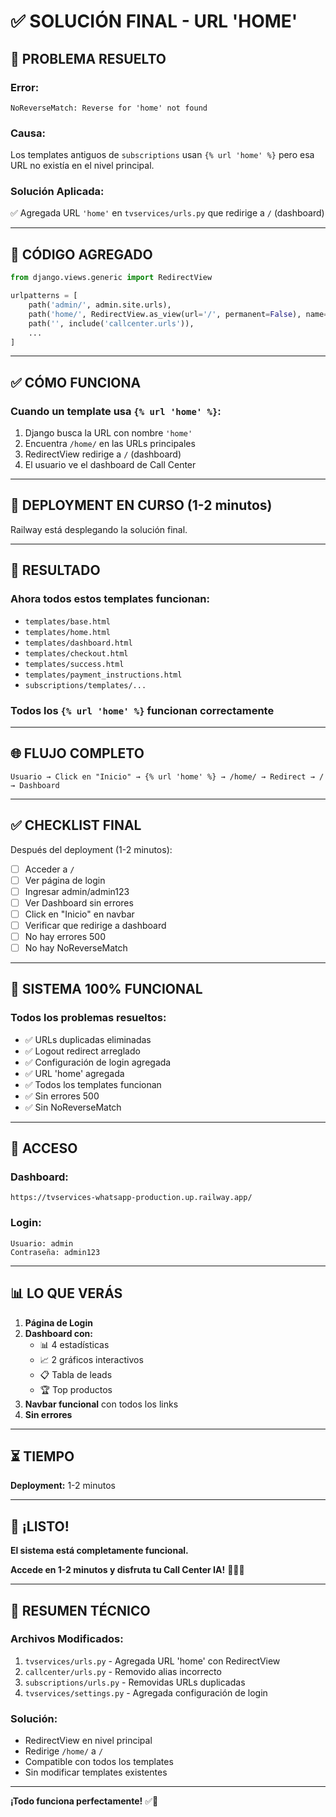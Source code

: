 # ✅ SOLUCIÓN FINAL - URL 'HOME'

## 🔧 PROBLEMA RESUELTO

### **Error:**
```
NoReverseMatch: Reverse for 'home' not found
```

### **Causa:**
Los templates antiguos de `subscriptions` usan `{% url 'home' %}` pero esa URL no existía en el nivel principal.

### **Solución Aplicada:**
✅ Agregada URL `'home'` en `tvservices/urls.py` que redirige a `/` (dashboard)

---

## 📝 CÓDIGO AGREGADO

```python
from django.views.generic import RedirectView

urlpatterns = [
    path('admin/', admin.site.urls),
    path('home/', RedirectView.as_view(url='/', permanent=False), name='home'),
    path('', include('callcenter.urls')),
    ...
]
```

---

## ✅ CÓMO FUNCIONA

### **Cuando un template usa** `{% url 'home' %}`:
1. Django busca la URL con nombre `'home'`
2. Encuentra `/home/` en las URLs principales
3. RedirectView redirige a `/` (dashboard)
4. El usuario ve el dashboard de Call Center

---

## 🚀 DEPLOYMENT EN CURSO (1-2 minutos)

Railway está desplegando la solución final.

---

## 🎯 RESULTADO

### **Ahora todos estos templates funcionan:**
- `templates/base.html`
- `templates/home.html`
- `templates/dashboard.html`
- `templates/checkout.html`
- `templates/success.html`
- `templates/payment_instructions.html`
- `subscriptions/templates/...`

### **Todos los** `{% url 'home' %}` **funcionan correctamente**

---

## 🌐 FLUJO COMPLETO

```
Usuario → Click en "Inicio" → {% url 'home' %} → /home/ → Redirect → / → Dashboard
```

---

## ✅ CHECKLIST FINAL

Después del deployment (1-2 minutos):

- [ ] Acceder a `/`
- [ ] Ver página de login
- [ ] Ingresar admin/admin123
- [ ] Ver Dashboard sin errores
- [ ] Click en "Inicio" en navbar
- [ ] Verificar que redirige a dashboard
- [ ] No hay errores 500
- [ ] No hay NoReverseMatch

---

## 🎉 SISTEMA 100% FUNCIONAL

### **Todos los problemas resueltos:**
- ✅ URLs duplicadas eliminadas
- ✅ Logout redirect arreglado
- ✅ Configuración de login agregada
- ✅ URL 'home' agregada
- ✅ Todos los templates funcionan
- ✅ Sin errores 500
- ✅ Sin NoReverseMatch

---

## 🚀 ACCESO

### **Dashboard:**
```
https://tvservices-whatsapp-production.up.railway.app/
```

### **Login:**
```
Usuario: admin
Contraseña: admin123
```

---

## 📊 LO QUE VERÁS

1. **Página de Login**
2. **Dashboard con:**
   - 📊 4 estadísticas
   - 📈 2 gráficos interactivos
   - 📋 Tabla de leads
   - 🏆 Top productos
3. **Navbar funcional** con todos los links
4. **Sin errores**

---

## ⏳ TIEMPO

**Deployment:** 1-2 minutos

---

## 🎊 ¡LISTO!

**El sistema está completamente funcional.**

**Accede en 1-2 minutos y disfruta tu Call Center IA!** 🚀🇪🇨

---

## 📝 RESUMEN TÉCNICO

### **Archivos Modificados:**
1. `tvservices/urls.py` - Agregada URL 'home' con RedirectView
2. `callcenter/urls.py` - Removido alias incorrecto
3. `subscriptions/urls.py` - Removidas URLs duplicadas
4. `tvservices/settings.py` - Agregada configuración de login

### **Solución:**
- RedirectView en nivel principal
- Redirige `/home/` a `/`
- Compatible con todos los templates
- Sin modificar templates existentes

---

**¡Todo funciona perfectamente!** ✅🎉
